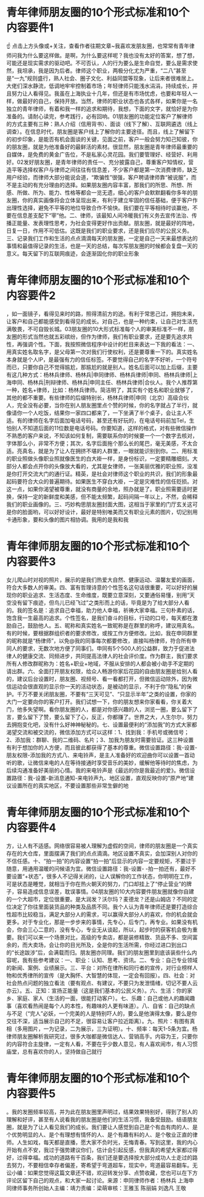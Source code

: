 # 青年律师朋友圈的10个形式标准和10个内容要件1

☝ 点击上方头像或+关注，查看作者往期文章~我喜欢发朋友圈，也常常有青年律师问我为什么要这样做。是啊，为什么要这样呢？我也没有太好的答案，想了想，可能还是现实需求的驱动吧。不可否认，人的行为要么是生命自觉，要么是需求使然，我坦承，我是因为后者。律师这个职业，两极分化尤为严重，“二八”甚至是“一九”规则盛行，熟人社会、圈子文化、利益同盟等现象，让后来者很难居上。大佬们深水静流，低调地牢牢控制着市场；年轻律师只能浅水涓涓，持续成长，并且努力让人看得见。我虽在上海执业十几年，但还是有市场忧虑，也要和年轻人一样，做最好的自己，保持开放。当然，律师的职业状态也各式各样，如果你是一名独立的青年律师，有着和我一样的追求和期待，我想，下面的文字，就恰好是为你准备的。请耐心读完，参考践行，必有回响。01朋友圈的功能定位客户了解律师的方式主要有三种：熟人介绍（信用背书）、面谈（线下了解）、互联网遴选（线上调查）。在信息时代，朋友圈是客户线上了解你的主要途径。而且，线上了解留下的初步印象，是能否有机会面谈的关键，见面之前，客户一般会努力知己知彼，你的朋友圈，就是为他准备好的最鲜活的素材。很显然，朋友圈是青年律师最重要的自媒体，是免费的黄金广告位，不是私家心灵花园。我们要管理好、经营好、利用好。02发好朋友圈，是青年律师的责任一、充分披露自己，尊重客户知情权，营造平等选择权客户与律师之间往往有信息差，不少客户都是第一次消费律师，缺乏用户经验，而律师大部分能说会道，“欺骗性”很强，客户聘请律师靠“被说服”，而不是主动的有充分理由的选择。如果朋友圈内容丰富，那我们的所思、所想、所感、所做、所为、能力、性格等都会一览无遗，细心的客户会默默翻看你多年的朋友圈，你的真实画像将会立体呈现出来，有利于建立牢固的信任基础，便于客户作出理性选择，避免不平等的地位导致合作不愉快。我们要在平等相待时谈赢他，不要在信息差支配下“宰”他。二、律师，该最知人间冷暖我们有义务去宣传法治、传播正能量、发表理性思考，为社会变得更好作出贡献。朋友圈，就是最好的阵地，日复一日，作用不可低估。这既是我们的职业要求，还是我们应尽的公民义务。三、记录我们工作和生活的点点滴滴每天的朋友圈，一定是自己一天来最想表达的事情和最值得记录的生活，也是一天的总结，每次写朋友圈的时候都会复盘一天的意义。每天留下的互联网痕迹，会逐渐固化你的职业形象

# 青年律师朋友圈的10个形式标准和10个内容要件2

，如一面镜子，看得见来时的路，照得清前方的途。有利于常思己过，拥抱未来，让客户和自己都能感受到看得见的成长。对自己，也是一种约束，让自己对生活充满敬畏，不可自毁长城。03朋友圈的10大形式标准每个人的审美标准不一样，朋友圈的形式当然也就五彩缤纷，但作为律师，我们有职业要求，还是要先追求共性，再强调个性。下面，我按照微信程序中设计的栏目来表达一下我的看法：一、用真实姓名取名字，是父母第一次对我们行使权利，还是要尊重一下的。真实姓名本身就是个人IP，是最强有力的信任标签。不要觉得自己的名字不好听，一个符号而已，只要你自己不觉得尴尬，那尴尬的就是别人。姓名后面可以加上后缀，主要有这几种方式：杨林兵律师、杨林兵|申同律师、杨林兵律师|申同、杨林兵律师|上海申同、杨林兵|刑辩律师、杨林兵|申同主任、杨林兵律师|合伙人。我个人推荐第一种，姓名+律师，比如：杨林兵律师。简洁明了，其实有个姓名和职业就够了，其他的都不重要。有些律师的后缀特别长，杨林兵律师|申同（北京）高级合伙人，完全没有必要，当你在别人朋友圈里点个赞的时候，你的名字就占了半行，就像请你一个人吃饭，结果你一家四口都来了，一下坐满了半个桌子，会让主人不适。有的律师在名字后面加电话号码，甚至还有好玩的，在电话号码前加Tel，生怕别人不知道后面的11位数是电话号码。你要知道，这样的格式，对有些微信操作不熟悉的客户来说，不知该如何复制，需要联系你的时候要一个一个数字去核对，字体那么小，非常不方便；其次，名字后面拖个那么长的尾巴，毫无美感，不太合适。亮真名，就是为了让人在拥挤不堪的人群里，一眼就能识别到你。二、用标准的职业照做头像职业照就像医生的白大褂一样，是身份标识，一定要精雕细刻。大部分人都会点开你的头像放大看的，尤其是女律师，一张美丽优雅的职业照，没准是你打开交流大门的通行证。精英，是社会对律师这个职业的共识，我们的形象最起码要符合大众的普遍期待。如果医生不穿白大褂，一定是灾难性的信任贬损。对这一点，如果你渴望被尊重，就没有商量的余地，照办就是了。职业照需要适时更换，保持一定的新鲜度和美感，但不能太频繁，起码间隔一年以上，不然，会稀释我们的职业画像的。三、巧妙构思朋友圈封面大图，这相当于家里的门厅玄关这可是你的脸面哟，可以好好设计，最好是特别唯美而又有职业元素的图片，切记别用卡通形象，要和头像的图片相协调。我用的是我和我

# 青年律师朋友圈的10个形式标准和10个内容要件3

女儿爬山时对视的照片，展示的是我们热爱大自然、健康运动、温馨友爱的画面，符合大多数人的审美。四、富有哲理诗意的个性签名这句话很重要，可以好好的展现你的职业追求、生活态度、生命维度，既要立意深刻，又要通俗易懂，别用“天空没有留下痕迹，但鸟儿已经飞过”之类形而上的话，毕竟是为了给大部分人看的。我的签名是：追求自己幸福，助力他人幸福，祈祷大家幸福。三句朴素的话，饱含我一生最高的追求。个性签名，是我们奋斗的目标，行动的口号，每天都在激励自己，鼓励他人。五、昵称和真实姓名一致昵称是在群里的称呼，建议用真名。有的时候，要根据群组织者的要求修改，或按工作方便修改。比如，我在申同群里的昵称就是“杨律师”，以免@我的同事每次都要修改，直接叫杨律师，符合所有申同人的要求，无数次地方便了同事们。申同有5个500人的公益群，致力于促进法律人的健康交流、同频进步，共同提高法律人的社会评价度。作为群主，我们要求所有人修改群昵称为：姓名+职业+地域，不服从安排的人都会被小助手不定期的请出群。六、全面打开朋友权限，给众人畅游你家后花园的自由朋友圈是给别人看的，建议后台设置时，朋友圈、视频号、看一看都打开，但微信运动除外，因为微信运动会很直观的显示你一天的活动状态，是被动的显示，不利于你“隐私”的保护。千万不要关闭朋友圈，不要有“三天可见”、“只显示半年”之类的设置，你家的大门一定要向你的客户打开。我们试想一下，你的朋友想来你家看看，你关着大门，他多失望啊。看你朋友圈的人，都是对你感兴趣的人，浏览一圈，要么留下了言，要么留下了赞，要么留下了心，反正，你都赚了。世界之大，人生尔尔，努力去拥抱变化吧，没有什么好神神秘秘的。七、设置最便利的“添加我”的方式大家都渴望交流和被交流的，微信添加方式可以这样：1、找到我：手机号或微信号；2、添加我：群聊、我的二维码、名片；3、加我为朋友时需要验证。这三种设置有利于想加你的人方便，而且彼此都获得了基本的尊重。微信设置路径：我-设置-朋友权限-添加我的方式八、来电铃声，是主人准备好的欢迎曲你可以设置一首动听的歌，让微信来电的人在等待接通时享受音乐的美妙，缓解他等待时的焦虑，为后续沟通准备好美丽的心情。我的来电铃声是《最远的你是我最近的爱》。微信设置路径：我-设置-新消息通知-来电铃声九、地区设置，直观反映你的“原产地”建议设置所在的真实地区，不要设置那些非常生僻的地

# 青年律师朋友圈的10个形式标准和10个内容要件4

方，让人有不适感。网络很容易被人理解为虚假的空间，律师的朋友圈是一个真实存在的大仓库，里面摆满了我们的点点滴滴。地区设置不真实，会加深别人对你的不信任感。十、“拍一拍”的内容设置“拍一拍”后显示的内容一定要规矩，不要过于随意，用通用温暖的问候语为宜。微信设置路径：我-设置-  -拍一拍还有，最好不要设置“+状态”，很多人不记得关闭的，让人误解你的工作状态，你明明在工作，可是状态是睡觉，就相当于你在热火朝天的努力，门口却挂上了“停止营业”的牌子，容易造成信息误差，耽误事情。04朋友圈的10大内容要件朋友圈就像你自建的一个大超市，定位很重要。是大润发？沃尔玛？麦德龙？还是山姆店？不同的定位决定了你往里面装货品的种类及品质不同。我个人认为青年律师还是要打造综合性超市比较稳当，满足大部分人的需求，可以赢得大部分人的喜欢，你的机会就会更多。对于专业化，那是一步步来的事情，先专心，后专门，再专业。如果没有机会，你会三心二意的，没有专心，专业无从谈起，所以，起步时的获客机会极为重要。我们可以来一个场景对比，高级的专卖店，都是装修精致、货品不多、空间富余的，而大卖场，会让你的目光所及，全是你的生活所需，你经过进口到出口的“长途跋涉”后，会满载而归。朋友圈亦同理。我们的朋友圈里到底该装些什么内容呢，我有些参考建议：一、职业：认知、思考、资讯。二、专业：自己专业领域的新闻、案例、业绩展示。三、平台：对所在律所和同行者的宣传，对行业榜样人物和优秀律所的宣传（是大胸怀、大智慧的体现，一定会有回报）。四、社会：对社会热点问题的独立看法（要有观点、有建议，不要只为发泄情绪，切记不要人云亦云）。五、正知：宣扬正能量（这是我们基本的公民义务）。六、生活：你的家乡、家庭、家人（生活的一面，很能打动客户）。七、乐趣：自己或他人的趣闻趣事（喜欢看热闹是每个人的本性，有趣味的人更有味道）。八、自省：自己的缺点与不足（“完人”必妖，一个完美的人是特别吓人的，要么是他演得太像，要么是你交往不深，适当展示自己的不足，很容易让客户拉近距离）。九、照片：有图有真相（多用图片，一为记录，二为展示，三为证明）。十、频率：每天1-5条为宜。杨律师朋友圈解析我研究过，很多大咖都是微信达人、营销高手。内容为王，只要你的内容符合主旋律，一定有人看，不要在乎少数人意见，有人喜欢闹市，有人习惯庙堂，总有喜欢你的人，坚持做自己就行

# 青年律师朋友圈的10个形式标准和10个内容要件5

。我的发圈频率较高，并为此在朋友圈里声明过，结果效果特别好，得到了别人的理解和好评，甚至有人说看我的朋友圈是他们的生活习惯，我备受鼓励。结语朋友圈，就是为了让人看见我们的成长。我们要让人感觉到自己是个有血有肉的人、是个优势明显的人、是个有理想有情怀的人、是个有趣有料的人、是个敬业正直的律师。人生如戏，每天都是直播，愿大家不负时光，无悔青春。写到这里，我的内心开始有点不安，我过于强势建议你们，估计会引起反感，但我真的希望大家都过得好，过得幸福。成功的道路有千百条，我们还是要选择按大部分成功人士走过的路去努力，不要相信幸存者偏差，寄希望于弯道超车，现实中，弯道最容易翻车。无讼小编：如果您觉得这篇文章还不错，欢迎转发分享、点赞收藏，您也可以在下方评论区留下自己的观点，和大家一起讨论。来源：申同律师作者：杨林兵 上海申同律师事务所创始人主编：靖力责编：梁萌审核：王雅玉 陈丽娟 刘逸凡 王敬

